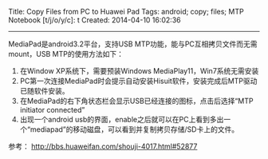 Title: Copy Files from PC to Huawei Pad
Tags: android; copy; files; MTP
Notebook [t/j/o/y/c]: t
Created: 2014-04-10 16:02:36

------

MediaPad是android3.2平台，支持USB MTP功能，能与PC互相拷贝文件而无需mount，USB MTP的使用方法如下：

1. 在Window XP系统下，需要预装Windows MediaPlay11，Win7系统无需安装
1. PC第一次连接MediaPad时会提示自动安装Hisuit软件，安装完成后MTP驱动已随软件安装。
1. 在MediaPad的右下角状态栏会显示USB已经连接的图标，点击后选择“MTP initiator connected”
1. 出现一个android usb的界面，enable之后就可以在PC上看到多出一个“mediapad”的移动磁盘，可以看到并复制拷贝存储/SD卡上的文件。

参考：
http://bbs.huaweifan.com/shouji-4017.html#52877
